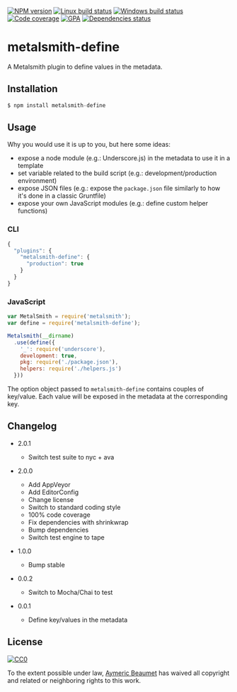 [![NPM version](https://img.shields.io/npm/v/metalsmith-define.svg?style=flat&label=npm)](https://www.npmjs.com/package/metalsmith-define)
[![Linux build status](https://img.shields.io/travis/aymericbeaumet/metalsmith-define/master.svg?style=flat&label=linux)](https://travis-ci.org/aymericbeaumet/metalsmith-define)
[![Windows build status](https://img.shields.io/appveyor/ci/aymericbeaumet/metalsmith-define/master.svg?style=flat&label=windows)](https://ci.appveyor.com/project/aymericbeaumet/metalsmith-define)
[![Code coverage](https://img.shields.io/codeclimate/coverage/github/aymericbeaumet/metalsmith-define.svg?style=flat&label=coverage)](https://codeclimate.com/github/aymericbeaumet/metalsmith-define)
[![GPA](https://img.shields.io/codeclimate/github/aymericbeaumet/metalsmith-define.svg?style=flat&label=GPA)](https://codeclimate.com/github/aymericbeaumet/metalsmith-define)
[![Dependencies status](https://img.shields.io/david/aymericbeaumet/metalsmith-define.svg?style=flat&label=dependencies)](https://david-dm.org/aymericbeaumet/metalsmith-define)

# metalsmith-define

A Metalsmith plugin to define values in the metadata.

## Installation

```javascript
$ npm install metalsmith-define
```

## Usage

Why you would use it is up to you, but here some ideas:
- expose a node module (e.g.: Underscore.js) in the metadata to use it in a
    template
- set variable related to the build script (e.g.: development/production
    environment)
- expose JSON files (e.g.: expose the `package.json` file similarly to how
    it's done in a classic Gruntfile)
- expose your own JavaScript modules (e.g.: define custom helper functions)

### CLI

```javascript
{
  "plugins": {
    "metalsmith-define": {
      "production": true
    }
  }
}
```

### JavaScript

```javascript
var MetalSmith = require('metalsmith');
var define = require('metalsmith-define');

Metalsmith(__dirname)
  .use(define({
    '_': require('underscore'),
    development: true,
    pkg: require('./package.json'),
    helpers: require('./helpers.js')
  }))
```

The option object passed to `metalsmith-define` contains couples of key/value.
Each value will be exposed in the metadata at the corresponding key.

## Changelog

* 2.0.1
  * Switch test suite to nyc + ava

* 2.0.0
  * Add AppVeyor
  * Add EditorConfig
  * Change license
  * Switch to standard coding style
  * 100% code coverage
  * Fix dependencies with shrinkwrap
  * Bump dependencies
  * Switch test engine to tape

* 1.0.0
  * Bump stable

* 0.0.2
  * Switch to Mocha/Chai to test

* 0.0.1
  * Define key/values in the metadata

## License

[![CC0](http://i.creativecommons.org/p/zero/1.0/88x31.png)](http://creativecommons.org/publicdomain/zero/1.0/)

To the extent possible under law, [Aymeric Beaumet](https://aymericbeaumet.com)
has waived all copyright and related or neighboring rights to this work.
